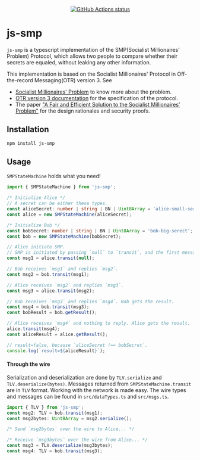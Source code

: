 <p align="center">
  <a href="https://github.com/mhchia/js-smp/actions?workflow=nodejs-test"><img alt="GitHub Actions status" src="https://github.com/mhchia/js-smp/workflows/nodejs-test/badge.svg"></a>
</p>

# js-smp

`js-smp` is a typescript implementation of the SMP(Socialist Millionaires' Problem) Protocol, which allows two people to compare whether their secrets are equaled, without leaking any other information.

This implementation is based on the Socialist Millionaires' Protocol in Off-the-record Messaging(OTR) version 3. See
- [Socialist Millionaires' Problem][smp_wiki] to know more about the problem.
- [OTR version 3 documentation][otr_v3_spec] for the specification of the protocol.
- The paper ["A Fair and Efficient Solution to the Socialist Millionaires’ Problem"][smp_paper] for the design rationales and security proofs.

## Installation
```bash
npm install js-smp
```

## Usage

`SMPStateMachine` holds what you need!

```typescript
import { SMPStateMachine } from 'js-smp';

/* Initialize Alice */
// A secret can be either these types.
const aliceSecret: number | string | BN | Uint8Array = 'alice-small-serect';
const alice = new SMPStateMachine(aliceSecret);

/* Initialize Bob */
const bobSecret: number | string | BN | Uint8Array = 'bob-big-serect';
const bob = new SMPStateMachine(bobSecret);

// Alice initiate SMP.
// SMP is initiated by passing `null` to `transit`, and the first message is returned.
const msg1 = alice.transit(null);

// Bob receives `msg1` and replies `msg2`.
const msg2 = bob.transit(msg1);

// Alice receives `msg2` and replies `msg3`.
const msg3 = alice.transit(msg2);

// Bob receives `msg3` and replies `msg4`. Bob gets the result.
const msg4 = bob.transit(msg3);
const bobResult = bob.getResult();

// Alice receives `msg4` and nothing to reply. Alice gets the result.
alice.transit(msg4);
const aliceResult = alice.getResult();

// result=false, because `aliceSecret !== bobSecret`.
console.log(`result=${aliceResult}`);
```

#### Through the wire
Serialization and deserialization are done by `TLV.serialize` and `TLV.deserialize(bytes)`. Messages returned from `SMPStateMachine.transit` are in `TLV` format. Working with the network is made easy. The wire types and messages can be found in `src/dataTypes.ts` and `src/msgs.ts`.

```typescript
import { TLV } from 'js-smp';
const msg2: TLV = bob.transit(msg1);
const msg2bytes: Uint8Array = msg2.serialize();

/* Send `msg2bytes` over the wire to Alice... */

/* Receive `msg3bytes` over the wire from Alice... */
const msg3 = TLV.deserialize(msg3bytes);
const msg4: TLV = bob.transit(msg3);
```

<!-- TODO: Explanation: Add diagrams -->

[otr_v3_spec]: https://otr.cypherpunks.ca/Protocol-v3-4.1.1.html
[smp_paper]: https://www.win.tue.nl/~berry/papers/dam.pdf
[smp_wiki]: https://en.wikipedia.org/wiki/Socialist_millionaire_problem
